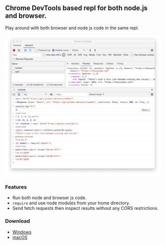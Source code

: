 ## Chrome DevTools based repl for both node.js and browser.
Play around with both browser and node js code in the same repl.

<img src='screenshot.png' width='885'>

### Features
* Run both node and browser js code.
* `require` and use node modules from your home directory.
* Send fetch requests then inspect results without any CORS restrictions.

### Download
* [Windows](https://github.com/Subash/scratch-console/releases/download/1.2.0/Scratch.Console-Setup-1.2.0.exe)
* [macOS](https://github.com/Subash/scratch-console/releases/download/1.2.0/Scratch.Console-1.2.0.zip)
